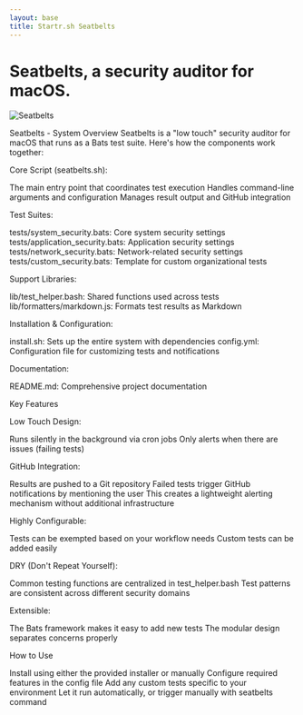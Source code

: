 ```yaml
---
layout: base
title: Startr.sh Seatbelts 
---
```



# Seatbelts, a security auditor for macOS.

![Seatbelts](/assets/SEATBELTS_Logo.jpg)

Seatbelts - System Overview
Seatbelts is a "low touch" security auditor for macOS that runs as a Bats test suite. Here's how the components work together:

Core Script (seatbelts.sh):

The main entry point that coordinates test execution
Handles command-line arguments and configuration
Manages result output and GitHub integration


Test Suites:

tests/system_security.bats: Core system security settings
tests/application_security.bats: Application security settings
tests/network_security.bats: Network-related security settings
tests/custom_security.bats: Template for custom organizational tests


Support Libraries:

lib/test_helper.bash: Shared functions used across tests
lib/formatters/markdown.js: Formats test results as Markdown


Installation & Configuration:

install.sh: Sets up the entire system with dependencies
config.yml: Configuration file for customizing tests and notifications


Documentation:

README.md: Comprehensive project documentation



Key Features

Low Touch Design:

Runs silently in the background via cron jobs
Only alerts when there are issues (failing tests)


GitHub Integration:

Results are pushed to a Git repository
Failed tests trigger GitHub notifications by mentioning the user
This creates a lightweight alerting mechanism without additional infrastructure


Highly Configurable:

Tests can be exempted based on your workflow needs
Custom tests can be added easily


DRY (Don't Repeat Yourself):

Common testing functions are centralized in test_helper.bash
Test patterns are consistent across different security domains


Extensible:

The Bats framework makes it easy to add new tests
The modular design separates concerns properly



How to Use

Install using either the provided installer or manually
Configure required features in the config file
Add any custom tests specific to your environment
Let it run automatically, or trigger manually with seatbelts command